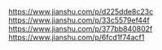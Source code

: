 https://www.jianshu.com/p/d225dde8c23c
https://www.jianshu.com/p/33c5579ef44f
https://www.jianshu.com/p/377bb840802f
https://www.jianshu.com/p/6fcd1f74acf1

